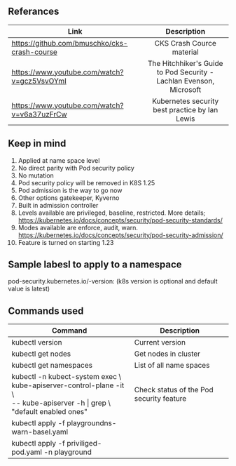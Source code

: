 ## Referances
| Link                                         | Description |
| -------------------------------------------- |:----------------------------------------:|
| https://github.com/bmuschko/cks-crash-course | CKS Crash Cource material                | 
| https://www.youtube.com/watch?v=gcz5VsvOYmI  | The Hitchhiker's Guide to Pod Security - Lachlan Evenson, Microsoft|
| https://www.youtube.com/watch?v=v6a37uzFrCw  | Kubernetes security best practice by Ian Lewis|

## Keep in mind
1. Applied at name space level 
1. No direct parity with Pod security policy  
1. No mutation  
1. Pod security policy will be removed in K8S 1.25  
1. Pod admission is the way to go now  
1. Other options gatekeeper, Kyverno    
1. Built in admission controller  
1. Levels available are privileged, baseline, restricted. More details; https://kubernetes.io/docs/concepts/security/pod-security-standards/
1. Modes available are enforce, audit, warn. https://kubernetes.io/docs/concepts/security/pod-security-admission/  
1. Feature is turned on starting 1.23  

## Sample labesl to apply to a namespace
pod-security.kubernetes.io/<MODE>-version:<level>   (k8s version is optional and default value is latest)

## Commands used  
| Command                                              | Description |
| ---------------------------------------------------- | ---------------------------------------- |
| kubectl version                                      | Current version                          |
| kubectl get nodes                                    | Get nodes in cluster                     |
| kubectl get namespaces                               | List of all name spaces                  |
| kubectl -n kubect-system exec \ <br>kube-apiserver-control-plane -it \ <br> -- kube-apiserver -h \| grep \ <br> "default enabled ones"| Check status of the Pod security feature|
| kubectl apply -f playgroundns-warn-basel.yaml        ||
| kubectl apply -f priviliged-pod.yaml -n playground   ||

